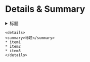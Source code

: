 # Details & Summary

<details>
<summary>标题</summary>
* item1
* item2
* item3
</details>

```
<details>
<summary>标题</summary>
* item1
* item2
* item3
</details>
```